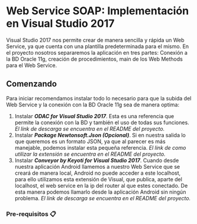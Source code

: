 # Web Service SOAP: Implementación en Visual Studio 2017

Visual Studio 2017 nos permite crear de manera sencilla y rápida un Web Service, ya que cuenta con una plantilla predeterminada para el mismo. En el proyecto nosotros separaremos la aplicación en tres partes: Conexión a la BD Oracle 11g, creación de procedimientos, main de los Web Methods para el Web Service. 

## Comenzando 

Para iniciar recomendamos instalar todo lo necesario para que la subida del Web Service y la conexión con la BD Oracle 11g sea de manera optima:
1) Instalar ***ODAC for Visual Studio 2017***. Esta es una referencia que permite la conexión con la BD y también el uso de todas sus funciones. _El link de descarga se encuentra en el README del proyecto._
2) Instalar ***Package Newtonsoft.Json (Opcional)***. Si en nuestra salida lo que queremos es un formato JSON, ya que al parecer es más manejable, podemos instalar esta pequeña referencia. _El link de como utilizar la extensión se encuentra en el README del proyecto._
3) Instalar ***Conveyor by Keyoti for Visual Studio 2017***. Cuando desde nuestra aplicación Android llamemos a nuestro Web Service que se creará de manera local, Android no puede acceder a este localhost, para ello utilizamos esta extensión de Visual, que publica, aparte del localhost, el web service en la ip del router al que estes conectado. De esta manera podemos llamarlo desde la aplicación Android sin ningún problema. _El link de descarga se encuentra en el README del proyecto._


### Pre-requisitos 📋

